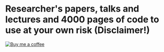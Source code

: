 # Researcher's papers, talks and lectures and 4000 pages of code to use at your own risk (Disclaimer!) 
[![Buy me a coffee](https://img.shields.io/badge/Buy%20me%20a%20coffee-FFDD00?logo=buy-me-a-coffee&logoColor=black)](https://www.buymeacoffee.com/dominiqueloyer)
